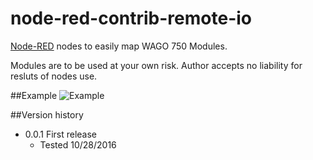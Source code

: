 # node-red-contrib-remote-io
[Node-RED](http://nodered.org/) nodes to easily map WAGO 750 Modules. 

Modules are to be used at your own risk.  Author accepts no liability for resluts of nodes use.  

##Example
![Example](http://tinyimg.io/i/QdYxNxg.png)

##Version history
* 0.0.1	First release
  * Tested 10/28/2016
